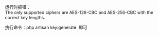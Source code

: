 运行时报错：  
The only supported ciphers are AES-128-CBC and AES-256-CBC with the correct key lengths.  

执行命令：php artisan key:generate  即可  
